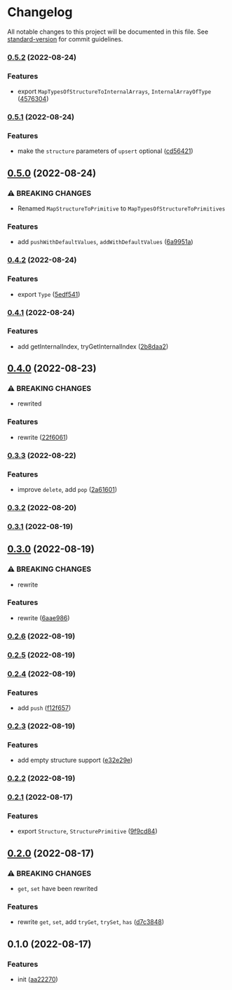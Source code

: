 # Changelog

All notable changes to this project will be documented in this file. See [standard-version](https://github.com/conventional-changelog/standard-version) for commit guidelines.

### [0.5.2](https://github.com/BlackGlory/structure-of-arrays/compare/v0.5.1...v0.5.2) (2022-08-24)


### Features

* export `MapTypesOfStructureToInternalArrays`, `InternalArrayOfType` ([4576304](https://github.com/BlackGlory/structure-of-arrays/commit/4576304541eaf0780db0c5f265b0521f9382618b))

### [0.5.1](https://github.com/BlackGlory/structure-of-arrays/compare/v0.5.0...v0.5.1) (2022-08-24)


### Features

* make the `structure` parameters of `upsert` optional ([cd56421](https://github.com/BlackGlory/structure-of-arrays/commit/cd56421fc21f76486f1fbfb1001ad1bcc3435a25))

## [0.5.0](https://github.com/BlackGlory/structure-of-arrays/compare/v0.4.2...v0.5.0) (2022-08-24)


### ⚠ BREAKING CHANGES

* Renamed `MapStructureToPrimitive` to `MapTypesOfStructureToPrimitives`

### Features

* add `pushWithDefaultValues`, `addWithDefaultValues` ([6a9951a](https://github.com/BlackGlory/structure-of-arrays/commit/6a9951a4866d559eb9211c68bae92e2ea8fa2139))

### [0.4.2](https://github.com/BlackGlory/structure-of-arrays/compare/v0.4.1...v0.4.2) (2022-08-24)


### Features

* export `Type` ([5edf541](https://github.com/BlackGlory/structure-of-arrays/commit/5edf541bc8dd3c22e9db081a0f1645e147d03d77))

### [0.4.1](https://github.com/BlackGlory/structure-of-arrays/compare/v0.4.0...v0.4.1) (2022-08-24)


### Features

* add getInternalIndex, tryGetInternalIndex ([2b8daa2](https://github.com/BlackGlory/structure-of-arrays/commit/2b8daa241b8b722f23bfbdb4f9fe3460b71126fa))

## [0.4.0](https://github.com/BlackGlory/structure-of-arrays/compare/v0.3.3...v0.4.0) (2022-08-23)


### ⚠ BREAKING CHANGES

* rewrited

### Features

* rewrite ([22f6061](https://github.com/BlackGlory/structure-of-arrays/commit/22f6061dcbedd26eb4d3a2ec333c9d33b5dc5024))

### [0.3.3](https://github.com/BlackGlory/structure-of-arrays/compare/v0.3.2...v0.3.3) (2022-08-22)


### Features

* improve `delete`, add `pop` ([2a61601](https://github.com/BlackGlory/structure-of-arrays/commit/2a6160136c7fec8f488b87b63fa182f903ab07ac))

### [0.3.2](https://github.com/BlackGlory/structure-of-arrays/compare/v0.3.1...v0.3.2) (2022-08-20)

### [0.3.1](https://github.com/BlackGlory/structure-of-arrays/compare/v0.3.0...v0.3.1) (2022-08-19)

## [0.3.0](https://github.com/BlackGlory/structure-of-arrays/compare/v0.2.6...v0.3.0) (2022-08-19)


### ⚠ BREAKING CHANGES

* rewrite

### Features

* rewrite ([6aae986](https://github.com/BlackGlory/structure-of-arrays/commit/6aae9864f012637323959a0c3ee53dc5cdd53f29))

### [0.2.6](https://github.com/BlackGlory/structure-of-arrays/compare/v0.2.5...v0.2.6) (2022-08-19)

### [0.2.5](https://github.com/BlackGlory/structure-of-arrays/compare/v0.2.4...v0.2.5) (2022-08-19)

### [0.2.4](https://github.com/BlackGlory/structure-of-arrays/compare/v0.2.3...v0.2.4) (2022-08-19)


### Features

* add `push` ([f12f657](https://github.com/BlackGlory/structure-of-arrays/commit/f12f6579eb37d08b3bbf22a957f4635728067d00))

### [0.2.3](https://github.com/BlackGlory/structure-of-arrays/compare/v0.2.2...v0.2.3) (2022-08-19)


### Features

* add empty structure support ([e32e29e](https://github.com/BlackGlory/structure-of-arrays/commit/e32e29e1c799b9db94d2f896402b1ed576bd3329))

### [0.2.2](https://github.com/BlackGlory/structure-of-arrays/compare/v0.2.1...v0.2.2) (2022-08-19)

### [0.2.1](https://github.com/BlackGlory/structure-of-arrays/compare/v0.2.0...v0.2.1) (2022-08-17)


### Features

* export `Structure`, `StructurePrimitive` ([9f9cd84](https://github.com/BlackGlory/structure-of-arrays/commit/9f9cd84fe5685b79c6d10b1219ba394e77b43bd8))

## [0.2.0](https://github.com/BlackGlory/structure-of-arrays/compare/v0.1.0...v0.2.0) (2022-08-17)


### ⚠ BREAKING CHANGES

* `get`, `set` have been rewrited

### Features

* rewrite `get`, `set`, add `tryGet`, `trySet`, `has` ([d7c3848](https://github.com/BlackGlory/structure-of-arrays/commit/d7c38481c6b432770fca2fd367dec5a5893e51e7))

## 0.1.0 (2022-08-17)


### Features

* init ([aa22270](https://github.com/BlackGlory/structure-of-arrays/commit/aa22270563524fd6aa62986af81298322415a639))

